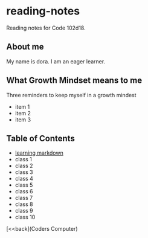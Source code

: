 # reading-notes
Reading notes for Code 102d18.

## About me
My name is dora. I am an eager learner.

## What Growth Mindset means to me

Three reminders to keep myself in a growth mindest
- item 1
- item 2
- item 3

## Table of Contents
- [learning markdown](learning_markdown.md)
- class 1
- class 2
- class 3
- class 4
- class 5
- class 6 
- class 7
- class 8
- class 9
- class 10

[<<back](Coders Computer)
